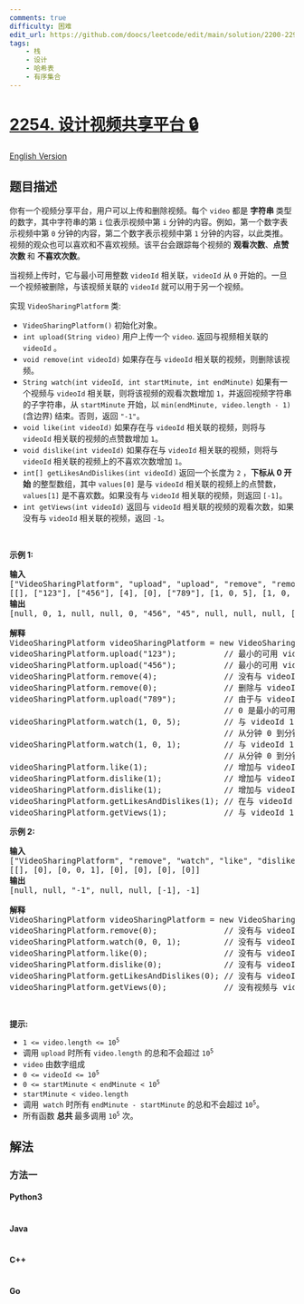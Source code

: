 ```yaml
---
comments: true
difficulty: 困难
edit_url: https://github.com/doocs/leetcode/edit/main/solution/2200-2299/2254.Design%20Video%20Sharing%20Platform/README.md
tags:
    - 栈
    - 设计
    - 哈希表
    - 有序集合
---
```


<!-- problem:start -->

# [2254. 设计视频共享平台 🔒](https://leetcode.cn/problems/design-video-sharing-platform)

[English Version](/solution/2200-2299/2254.Design%20Video%20Sharing%20Platform/README_EN.md)

## 题目描述

<!-- description:start -->

<p>你有一个视频分享平台，用户可以上传和删除视频。每个 <code>video</code> 都是&nbsp;<strong>字符串&nbsp;</strong>类型的数字，其中字符串的第 <code>i</code> 位表示视频中第 <code>i</code> 分钟的内容。例如，第一个数字表示视频中第 <code>0</code> 分钟的内容，第二个数字表示视频中第 <code>1</code> 分钟的内容，以此类推。视频的观众也可以喜欢和不喜欢视频。该平台会跟踪每个视频的&nbsp;<strong>观看次数</strong>、<strong>点赞次数&nbsp;</strong>和 <strong>不喜欢次数</strong>。</p>

<p>当视频上传时，它与最小可用整数 <code>videoId</code> 相关联，<code>videoId</code> 从 <code>0</code> 开始的。一旦一个视频被删除，与该视频关联的 <code>videoId</code> 就可以用于另一个视频。</p>

<p>实现 <code>VideoSharingPlatform</code> 类:</p>

<ul>
	<li><code>VideoSharingPlatform()</code> 初始化对象。</li>
	<li><code>int upload(String video)</code> 用户上传一个 <code>video</code>. 返回与视频相关联的<code>videoId</code> 。</li>
	<li><code>void remove(int videoId)</code>&nbsp;如果存在与 <code>videoId</code> 相关联的视频，则删除该视频。</li>
	<li><code>String watch(int videoId, int startMinute, int endMinute)</code> 如果有一个视频与 <code>videoId</code>&nbsp;相关联，则将该视频的观看次数增加 <code>1</code>，并返回视频字符串的子字符串，从 <code>startMinute</code> 开始，以 <code>min(endMinute, video.length - 1</code><code>)</code>(含边界) 结束。否则，返回 <code>"-1"</code>。</li>
	<li><code>void like(int videoId)</code> 如果存在与 <code>videoId</code> 相关联的视频，则将与 <code>videoId</code> 相关联的视频的点赞数增加 <code>1</code>。</li>
	<li><code>void dislike(int videoId)</code> 如果存在与 <code>videoId</code> 相关联的视频，则将与 <code>videoId</code> 相关联的视频上的不喜欢次数增加 <code>1</code>。</li>
	<li><code>int[] getLikesAndDislikes(int videoId)</code> 返回一个长度为 <code>2</code> ，<strong>下标从 0 开始 </strong>的整型数组，其中 <code>values[0]</code>&nbsp;是与 <code>videoId</code>&nbsp;相关联的视频上的点赞数，<code>values[1]</code> 是不喜欢数。如果没有与&nbsp;<code>videoId</code> 相关联的视频，则返回 <code>[-1]</code>。</li>
	<li><code>int getViews(int videoId)</code> 返回与&nbsp;<code>videoId</code> 相关联的视频的观看次数，如果没有与 <code>videoId</code>&nbsp;相关联的视频，返回 <code>-1</code>。</li>
</ul>

<p>&nbsp;</p>

<p><strong>示例 1:</strong></p>

<pre>
<strong>输入</strong>
["VideoSharingPlatform", "upload", "upload", "remove", "remove", "upload", "watch", "watch", "like", "dislike", "dislike", "getLikesAndDislikes", "getViews"]
[[], ["123"], ["456"], [4], [0], ["789"], [1, 0, 5], [1, 0, 1], [1], [1], [1], [1], [1]]
<strong>输出</strong>
[null, 0, 1, null, null, 0, "456", "45", null, null, null, [1, 2], 2]

<strong>解释</strong>
VideoSharingPlatform videoSharingPlatform = new VideoSharingPlatform();
videoSharingPlatform.upload("123");          // 最小的可用 videoId 是 0，所以返回 0。
videoSharingPlatform.upload("456");          // 最小的可用 videoId 是 1，所以返回 1。
videoSharingPlatform.remove(4);              // 没有与 videoId 4 相关联的视频，所以什么都不做。
videoSharingPlatform.remove(0);              // 删除与 videoId 0 关联的视频。
videoSharingPlatform.upload("789");          // 由于与 videoId 0 相关联的视频被删除，
                                             // 0 是最小的可用 videoId，所以返回 0。
videoSharingPlatform.watch(1, 0, 5);         // 与 videoId 1 关联的视频为 "456"。
                                             // 从分钟 0 到分钟 min(5,3 - 1)= 2 的视频为 "456"，因此返回 "456"。
videoSharingPlatform.watch(1, 0, 1);         // 与 videoId 1 关联的视频为 "456"。
                                             // 从分钟 0 到分钟 min(1,3 - 1)= 1 的视频为 "45"，因此返回 "45"。
videoSharingPlatform.like(1);                // 增加与 videoId 1 相关的视频的点赞数。
videoSharingPlatform.dislike(1);             // 增加与 videoId 1 相关联的视频的不喜欢的数量。
videoSharingPlatform.dislike(1);             // 增加与 videoId 1 相关联的视频的不喜欢的数量。
videoSharingPlatform.getLikesAndDislikes(1); // 在与 videoId 1 相关的视频中有 1 个喜欢和 2 个不喜欢，因此返回[1,2]。
videoSharingPlatform.getViews(1);            // 与 videoId 1 相关联的视频有 2 个观看数，因此返回2。
</pre>

<p><strong>示例&nbsp;2:</strong></p>

<pre>
<strong>输入</strong>
["VideoSharingPlatform", "remove", "watch", "like", "dislike", "getLikesAndDislikes", "getViews"]
[[], [0], [0, 0, 1], [0], [0], [0], [0]]
<strong>输出</strong>
[null, null, "-1", null, null, [-1], -1]

<strong>解释</strong>
VideoSharingPlatform videoSharingPlatform = new VideoSharingPlatform();
videoSharingPlatform.remove(0);              // 没有与 videoId 0 相关联的视频，所以什么都不做。
videoSharingPlatform.watch(0, 0, 1);         // 没有与 videoId 0 相关联的视频，因此返回 "-1"。
videoSharingPlatform.like(0);                // 没有与 videoId 0 相关联的视频，所以什么都不做。
videoSharingPlatform.dislike(0);             // 没有与 videoId 0 相关联的视频，所以什么都不做。
videoSharingPlatform.getLikesAndDislikes(0); // 没有与 videoId 0 相关联的视频，因此返回 [-1]。
videoSharingPlatform.getViews(0);            // 没有视频与 videoId 0 相关联，因此返回 -1。
</pre>

<p>&nbsp;</p>

<p><strong>提示:</strong></p>

<ul>
	<li><code>1 &lt;= video.length &lt;= 10<sup>5</sup></code></li>
	<li>调用&nbsp;<code>upload</code>&nbsp;时所有&nbsp;<code>video.length</code>&nbsp;的总和不会超过&nbsp;<code>10<sup>5</sup></code></li>
	<li><code>video</code> 由数字组成</li>
	<li><code>0 &lt;= videoId &lt;= 10<sup>5</sup></code></li>
	<li><code>0 &lt;= startMinute &lt; endMinute &lt; 10<sup>5</sup></code></li>
	<li><code>startMinute &lt; video.length</code></li>
	<li>调用&nbsp; <code>watch</code>&nbsp;时所有&nbsp;<code>endMinute - startMinute</code>&nbsp;的总和不会超过&nbsp;<code>10<sup>5</sup></code>。</li>
	<li>所有函数&nbsp;<strong>总共&nbsp;</strong>最多调用 <code>10<sup>5</sup></code> 次。</li>
</ul>

<!-- description:end -->

## 解法

<!-- solution:start -->

### 方法一

<!-- tabs:start -->

#### Python3

```python

```

#### Java

```java

```

#### C++

```cpp

```

#### Go

```go

```

<!-- tabs:end -->

<!-- solution:end -->

<!-- problem:end -->
